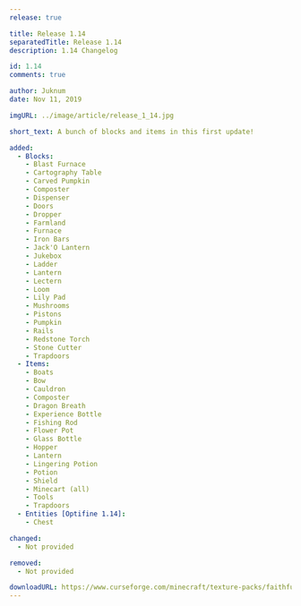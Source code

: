 ```yaml
---
release: true

title: Release 1.14
separatedTitle: Release 1.14
description: 1.14 Changelog

id: 1.14
comments: true

author: Juknum
date: Nov 11, 2019

imgURL: ../image/article/release_1_14.jpg

short_text: A bunch of blocks and items in this first update!

added:
  - Blocks:
    - Blast Furnace
    - Cartography Table
    - Carved Pumpkin
    - Composter
    - Dispenser
    - Doors
    - Dropper
    - Farmland
    - Furnace
    - Iron Bars
    - Jack'O Lantern
    - Jukebox
    - Ladder
    - Lantern
    - Lectern
    - Loom
    - Lily Pad
    - Mushrooms
    - Pistons
    - Pumpkin
    - Rails
    - Redstone Torch
    - Stone Cutter
    - Trapdoors
  - Items:
    - Boats
    - Bow
    - Cauldron
    - Composter
    - Dragon Breath
    - Experience Bottle
    - Fishing Rod
    - Flower Pot
    - Glass Bottle
    - Hopper
    - Lantern
    - Lingering Potion
    - Potion
    - Shield
    - Minecart (all)
    - Tools
    - Trapdoors
  - Entities [Optifine 1.14]:
    - Chest

changed:
  - Not provided

removed:
  - Not provided

downloadURL: https://www.curseforge.com/minecraft/texture-packs/faithful-3d/files/2825892
---
```


